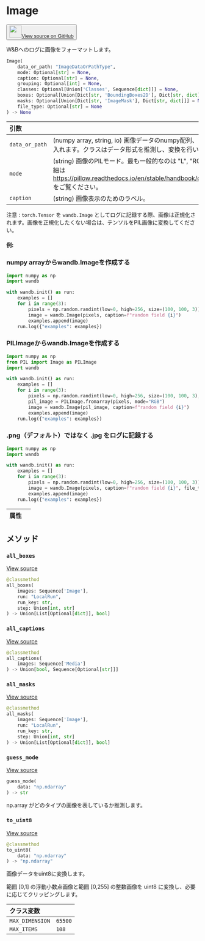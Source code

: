 # Image

<p><button style={{display: 'flex', alignItems: 'center', backgroundColor: 'white', border: '1px solid #ddd', padding: '10px', borderRadius: '6px', cursor: 'pointer', boxShadow: '0 2px 3px rgba(0,0,0,0.1)', transition: 'all 0.3s'}}><a href='https://www.github.com/wandb/wandb/tree/v0.17.3/wandb/sdk/data_types/image.py#L64-L687' style={{fontSize: '1.2em', display: 'flex', alignItems: 'center'}}><img src='https://github.githubassets.com/images/modules/logos_page/GitHub-Mark.png' height='32px' width='32px' style={{marginRight: '10px'}}/>View source on GitHub</a></button></p>

W&Bへのログに画像をフォーマットします。

```python
Image(
    data_or_path: "ImageDataOrPathType",
    mode: Optional[str] = None,
    caption: Optional[str] = None,
    grouping: Optional[int] = None,
    classes: Optional[Union['Classes', Sequence[dict]]] = None,
    boxes: Optional[Union[Dict[str, 'BoundingBoxes2D'], Dict[str, dict]]] = None,
    masks: Optional[Union[Dict[str, 'ImageMask'], Dict[str, dict]]] = None,
    file_type: Optional[str] = None
) -> None
```

| 引数 |  |
| :--- | :--- |
|  `data_or_path` |  (numpy array, string, io) 画像データのnumpy配列、またはPIL画像を受け入れます。クラスはデータ形式を推測し、変換を行います。 |
|  `mode` |  (string) 画像のPILモード。最も一般的なのは "L", "RGB", "RGBA" です。詳細は https://pillow.readthedocs.io/en/stable/handbook/concepts.html#modes をご覧ください。 |
|  `caption` |  (string) 画像表示のためのラベル。 |

注意 : `torch.Tensor` を `wandb.Image` としてログに記録する際、画像は正規化されます。画像を正規化したくない場合は、テンソルをPIL画像に変換してください。

#### 例:

### numpy arrayからwandb.Imageを作成する

```python
import numpy as np
import wandb

with wandb.init() as run:
    examples = []
    for i in range(3):
        pixels = np.random.randint(low=0, high=256, size=(100, 100, 3))
        image = wandb.Image(pixels, caption=f"random field {i}")
        examples.append(image)
    run.log({"examples": examples})
```

### PILImageからwandb.Imageを作成する

```python
import numpy as np
from PIL import Image as PILImage
import wandb

with wandb.init() as run:
    examples = []
    for i in range(3):
        pixels = np.random.randint(low=0, high=256, size=(100, 100, 3), dtype=np.uint8)
        pil_image = PILImage.fromarray(pixels, mode="RGB")
        image = wandb.Image(pil_image, caption=f"random field {i}")
        examples.append(image)
    run.log({"examples": examples})
```

### .png（デフォルト）ではなく .jpg をログに記録する

```python
import numpy as np
import wandb

with wandb.init() as run:
    examples = []
    for i in range(3):
        pixels = np.random.randint(low=0, high=256, size=(100, 100, 3))
        image = wandb.Image(pixels, caption=f"random field {i}", file_type="jpg")
        examples.append(image)
    run.log({"examples": examples})
```

| 属性 |  |
| :--- | :--- |

## メソッド

### `all_boxes`

[View source](https://www.github.com/wandb/wandb/tree/v0.17.3/wandb/sdk/data_types/image.py#L608-L629)

```python
@classmethod
all_boxes(
    images: Sequence['Image'],
    run: "LocalRun",
    run_key: str,
    step: Union[int, str]
) -> Union[List[Optional[dict]], bool]
```

### `all_captions`

[View source](https://www.github.com/wandb/wandb/tree/v0.17.3/wandb/sdk/data_types/image.py#L631-L635)

```python
@classmethod
all_captions(
    images: Sequence['Media']
) -> Union[bool, Sequence[Optional[str]]]
```

### `all_masks`

[View source](https://www.github.com/wandb/wandb/tree/v0.17.3/wandb/sdk/data_types/image.py#L585-L606)

```python
@classmethod
all_masks(
    images: Sequence['Image'],
    run: "LocalRun",
    run_key: str,
    step: Union[int, str]
) -> Union[List[Optional[dict]], bool]
```

### `guess_mode`

[View source](https://www.github.com/wandb/wandb/tree/v0.17.3/wandb/sdk/data_types/image.py#L472-L484)

```python
guess_mode(
    data: "np.ndarray"
) -> str
```

np.array がどのタイプの画像を表しているか推測します。

### `to_uint8`

[View source](https://www.github.com/wandb/wandb/tree/v0.17.3/wandb/sdk/data_types/image.py#L486-L509)

```python
@classmethod
to_uint8(
    data: "np.ndarray"
) -> "np.ndarray"
```

画像データをuint8に変換します。

範囲 [0,1] の浮動小数点画像と範囲 [0,255] の整数画像を uint8 に変換し、必要に応じてクリッピングします。

| クラス変数 |  |
| :--- | :--- |
|  `MAX_DIMENSION`<a id="MAX_DIMENSION"></a> |  `65500` |
|  `MAX_ITEMS`<a id="MAX_ITEMS"></a> |  `108` |